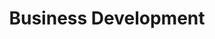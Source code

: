 ---
title: "Business Development"
linkTitle: "Business Development"
weight: 1
description: "Business development root page."
---